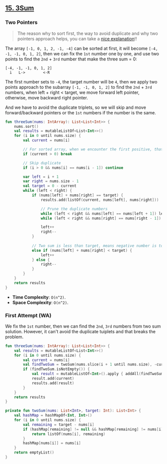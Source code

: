 ## [15. 3Sum](https://leetcode.com/problems/3sum/)

### Two Pointers
> The reason why to sort first, the way to avoid duplicate and why two pointers approach helps, you can take a [nice explanation](https://leetcode.cn/problems/3sum/solution/san-shu-zhi-he-by-leetcode-solution/)!!

The array `[-1, 0, 1, 2, -1, -4]` can be sorted at first, it will become `[-4, -1, -1, 0, 1, 2]`, then we can fix the `1st` number one by one, and use two points to find the `2nd` + `3rd` number that make the three sum = 0:

```
[-4, -1, -1, 0, 1, 2]
  i   L->        <-R
```
The first number sets to `-4`, the target number will be `4`, then we apply two points approach to the subarray `[-1, -1, 0, 1, 2]` to find the `2nd` + `3rd` numbers, when left + right < target, we move forward left pointer, otherwise, move backward right pointer.

And we have to avoid the duplicate triplets, so we will skip and move forward/backward pointers or the `1st` numbers if the number is the same.

```kotlin
fun threeSum(nums: IntArray): List<List<Int>> {
    nums.sort()
    val results = mutableListOf<List<Int>>()
    for (i in 0 until nums.size) {
        val current = nums[i]

        // For sorted array, when we encounter the first positive, that means the number after will be positive as well. We can't find sum == 0 for two numbers are positive anymore.
        if (current > 0) break

        // Skip duplicate
        if (i > 0 && nums[i] == nums[i - 1]) continue

        var left = i + 1
        var right = nums.size - 1
        val target = 0 - current
        while (left < right) {
            if (nums[left] + nums[right] == target) {
                results.add(listOf(current, nums[left], nums[right]))

                // Prune the duplicate numbers
                while (left < right && nums[left] == nums[left + 1]) left++
                while (left < right && nums[right] == nums[right - 1]) right--

                left++
                right--
            } 
            
            // Two sum is less than target, means negative number is too negative, move forward left pointer to "smaller" negative number
            else if (nums[left] + nums[right] < target) {
                left++
            } else {
                right--
            }
        }
    }
    return results
}
```

* **Time Complexity**: `O(n^2)`.
* **Space Complexity**: `O(n^2)`.

### First Attempt (WA)
We fix the `1st` number, then we can find the `2nd`, `3rd` numbers from two sum solution. However, it can't avoid the duplicate tuiplets and that breaks the problem.

```kotlin
fun threeSum(nums: IntArray): List<List<Int>> {
    val results = mutableListOf<List<Int>>()
    for (i in 0 until nums.size) {
        val current = nums[i]
        val findTwoSum = twoSum(nums.slice(i + 1 until nums.size), -current)
        if (findTwoSum.isNotEmpty()) {
            val result = mutableListOf<Int>().apply { addAll(findTwoSum) }
            result.add(current)
            results.add(result)
        }
    }
    return results
}

private fun twoSum(nums: List<Int>, target: Int): List<Int> {
    val hashMap = hashMapOf<Int, Int>()
    for (i in 0 until nums.size) {
        val remaining = target - nums[i]
        if (hashMap[remaining] != null && hashMap[remaining] != nums[i]) {
            return listOf(nums[i], remaining)
        }
        hashMap[nums[i]] = nums[i]
    }
    return emptyList()
}
```